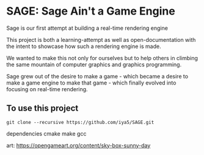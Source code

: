 # SAGE: Sage Ain't a Game Engine

Sage is our first attempt at building a real-time rendering engine

This project is both a learning-attempt as well as open-documentation with the
intent to showcase how such a rendering engine is made. 

We wanted to make this not only for ourselves but to help others in climbing the
same mountain of computer graphics and graphics programming.

Sage grew out of the desire to make a game - which became a desire to make a 
game engine to make that game - which finally evolved into focusing on real-time
rendering.

## To use this project
```git
git clone --recursive https://github.com/iya5/SAGE.git
```

dependencies
cmake
make
gcc

art:
https://opengameart.org/content/sky-box-sunny-day
